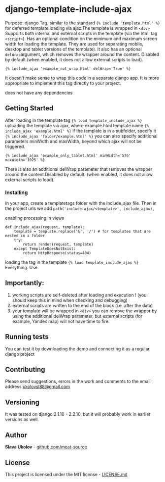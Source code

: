 # django-template-include-ajax

Purpose: django Tag, similar to the standard `{% include 'template.html' %}` for deferred template loading via
ajax.The template is wrapped in `<div>` Supports both internal and external scripts in the template (via
the html tag `<sсript>`). Has an optional condition on
the minimum and maximum screen width for loading the template. They are used for separating mobile,
desktop and tablet versions of the template). It also has an optional `delWrap`argument,
which removes the wrapper around the content. Disabled by default.(when enabled, it does not allow external scripts to 
load).
```
{% include_ajax 'example_not_wrap.html' delWrap='True' %}
```

It doesn't make sense to wrap this code in a separate django app. It is more appropriate to implement this tag
directly to your project.

does not have any dependencies

## Getting Started
After loading in the template tag `{% load template_include_ajax %}`
uploading the template via ajax, where example.html template name
``
{% include_ajax 'example.html' %}
``
if the template is in a subfolder, specify it
``
{% include_ajax 'folder/example.html' %}
``
you can also specify additional parameters minWidth and maxWidth, beyond which ajax will not be triggered.
```
{% include_ajax 'example_only_tablet.html' minWidth='576' maxWidth='1025' %}
```
There is also an additional delWrap parameter that removes the wrapper around the content.Disabled by default.
(when enabled, it does not allow external scripts to load).

### Installing
In your app, create a templatetags folder with the include_ajax file. Then in the project urls we add
``
path('include-ajax/<template>', include_ajax),
``

enabling processing in views

```
def include_ajax(request, template):
    template = template.replace('&', '/') # for templates that are nested in a folder
    try:
        return render(request, template)
    except TemplateDoesNotExist:
        return HttpResponse(status=404)
```

loading the tag in the template
``
{% load template_include_ajax %}
``
Everything. Use.
## Importantly:
1) working scripts are self-deleted after loading and execution ! (you should keep this in mind when checking and debugging)
2) external scripts are written to the end of the block (i.e. after the data)
3) your template will be wrapped in `<div>` you can remove the wrapper by using the additional delWrap parameter, but
external scripts (for example, Yandex map) will not have time to fire.


## Running tests

You can test it by downloading the demo and connecting it as a regular django project


## Contributing

Please send suggestions, errors in the work and comments to the email address ukolovsl88@gmail.com

## Versioning

It was tested on django 2.1.10 - 2.2.10, but it will probably work in earlier versions as well.

## Author

**Slava Ukolov**  - [github.com/meat-source](https://github.com/meat-source)

## License

This project is licensed under the MIT license - [LICENSE.md](LICENSE.md)